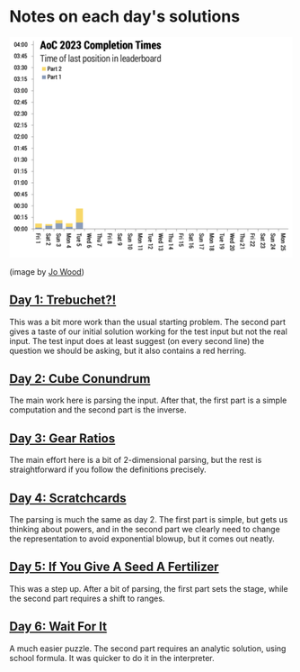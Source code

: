 # Notes on each day's solutions

![Completion times 2023](https://raw.githubusercontent.com/jwoLondon/adventOfCode/master/images/completionTimes2023.png)

(image by [Jo Wood](https://github.com/jwoLondon))

## [Day 1: Trebuchet?!](https://adventofcode.com/2023/day/1)

This was a bit more work than the usual starting problem.  The second part
gives a taste of our initial solution working for the test input but not
the real input.  The test input does at least suggest (on every second
line) the question we should be asking, but it also contains a red herring.

## [Day 2: Cube Conundrum](https://adventofcode.com/2023/day/2)

The main work here is parsing the input.  After that, the first part is
a simple computation and the second part is the inverse.

## [Day 3: Gear Ratios](https://adventofcode.com/2023/day/3)

The main effort here is a bit of 2-dimensional parsing, but the rest is
straightforward if you follow the definitions precisely.

## [Day 4: Scratchcards](https://adventofcode.com/2023/day/4)

The parsing is much the same as day 2.  The first part is simple, but
gets us thinking about powers, and in the second part we clearly need
to change the representation to avoid exponential blowup, but it comes
out neatly.

## [Day 5: If You Give A Seed A Fertilizer](https://adventofcode.com/2023/day/5)

This was a step up.  After a bit of parsing, the first part sets the stage,
while the second part requires a shift to ranges.

## [Day 6: Wait For It](https://adventofcode.com/2023/day/6)

A much easier puzzle.  The second part requires an analytic solution,
using school formula.  It was quicker to do it in the interpreter.
